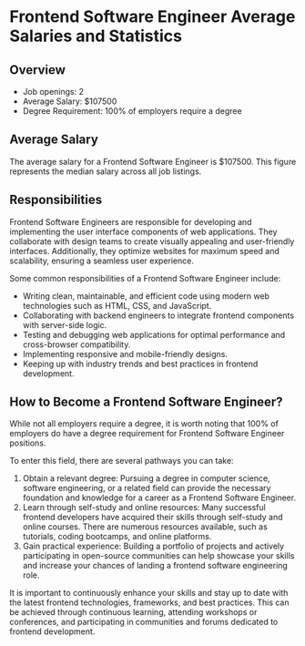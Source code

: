 # Frontend Software Engineer Average Salaries and Statistics

## Overview
- Job openings: 2
- Average Salary: $107500
- Degree Requirement: 100% of employers require a degree

## Average Salary
The average salary for a Frontend Software Engineer is $107500. This figure represents the median salary across all job listings.

## Responsibilities
Frontend Software Engineers are responsible for developing and implementing the user interface components of web applications. They collaborate with design teams to create visually appealing and user-friendly interfaces. Additionally, they optimize websites for maximum speed and scalability, ensuring a seamless user experience.

Some common responsibilities of a Frontend Software Engineer include:
- Writing clean, maintainable, and efficient code using modern web technologies such as HTML, CSS, and JavaScript.
- Collaborating with backend engineers to integrate frontend components with server-side logic.
- Testing and debugging web applications for optimal performance and cross-browser compatibility.
- Implementing responsive and mobile-friendly designs.
- Keeping up with industry trends and best practices in frontend development.

## How to Become a Frontend Software Engineer?
While not all employers require a degree, it is worth noting that 100% of employers do have a degree requirement for Frontend Software Engineer positions.

To enter this field, there are several pathways you can take:
1. Obtain a relevant degree: Pursuing a degree in computer science, software engineering, or a related field can provide the necessary foundation and knowledge for a career as a Frontend Software Engineer.
2. Learn through self-study and online resources: Many successful frontend developers have acquired their skills through self-study and online courses. There are numerous resources available, such as tutorials, coding bootcamps, and online platforms.
3. Gain practical experience: Building a portfolio of projects and actively participating in open-source communities can help showcase your skills and increase your chances of landing a frontend software engineering role.

It is important to continuously enhance your skills and stay up to date with the latest frontend technologies, frameworks, and best practices. This can be achieved through continuous learning, attending workshops or conferences, and participating in communities and forums dedicated to frontend development.